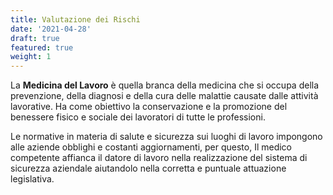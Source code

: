 ```yaml
---
title: Valutazione dei Rischi
date: '2021-04-28'
draft: true
featured: true
weight: 1
---
```

La **Medicina del Lavoro** è quella branca della medicina che si occupa della prevenzione, della diagnosi e della cura delle malattie causate dalle attività lavorative. Ha come obiettivo la conservazione e la promozione del benessere fisico e sociale dei lavoratori di tutte le professioni.

Le normative in materia di salute e sicurezza sui luoghi di lavoro impongono alle aziende obblighi e costanti aggiornamenti, per questo, Il medico competente affianca il datore di lavoro nella realizzazione del sistema di sicurezza aziendale aiutandolo nella corretta e puntuale attuazione legislativa.

